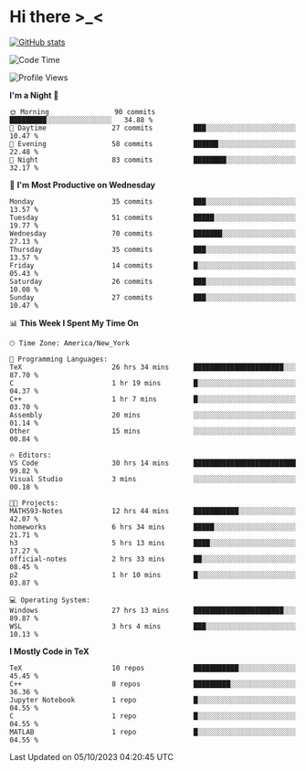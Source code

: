 # Hi there \>_<

[![GitHub stats](https://github-readme-stats.vercel.app/api?username=ARessegetesStery&show_icons=true&theme=transparent)](https://github.com/anuraghazra/github-readme-stats)

<!--START_SECTION:waka-->
![Code Time](http://img.shields.io/badge/Code%20Time-371%20hrs%203%20mins-blue)

![Profile Views](http://img.shields.io/badge/Profile%20Views-1-blue)

**I'm a Night 🦉** 

```text
🌞 Morning                90 commits          █████████░░░░░░░░░░░░░░░░   34.88 % 
🌆 Daytime                27 commits          ███░░░░░░░░░░░░░░░░░░░░░░   10.47 % 
🌃 Evening                58 commits          ██████░░░░░░░░░░░░░░░░░░░   22.48 % 
🌙 Night                  83 commits          ████████░░░░░░░░░░░░░░░░░   32.17 % 
```
📅 **I'm Most Productive on Wednesday** 

```text
Monday                   35 commits          ███░░░░░░░░░░░░░░░░░░░░░░   13.57 % 
Tuesday                  51 commits          █████░░░░░░░░░░░░░░░░░░░░   19.77 % 
Wednesday                70 commits          ███████░░░░░░░░░░░░░░░░░░   27.13 % 
Thursday                 35 commits          ███░░░░░░░░░░░░░░░░░░░░░░   13.57 % 
Friday                   14 commits          █░░░░░░░░░░░░░░░░░░░░░░░░   05.43 % 
Saturday                 26 commits          ███░░░░░░░░░░░░░░░░░░░░░░   10.08 % 
Sunday                   27 commits          ███░░░░░░░░░░░░░░░░░░░░░░   10.47 % 
```


📊 **This Week I Spent My Time On** 

```text
🕑︎ Time Zone: America/New_York

💬 Programming Languages: 
TeX                      26 hrs 34 mins      ██████████████████████░░░   87.70 % 
C                        1 hr 19 mins        █░░░░░░░░░░░░░░░░░░░░░░░░   04.37 % 
C++                      1 hr 7 mins         █░░░░░░░░░░░░░░░░░░░░░░░░   03.70 % 
Assembly                 20 mins             ░░░░░░░░░░░░░░░░░░░░░░░░░   01.14 % 
Other                    15 mins             ░░░░░░░░░░░░░░░░░░░░░░░░░   00.84 % 

🔥 Editors: 
VS Code                  30 hrs 14 mins      █████████████████████████   99.82 % 
Visual Studio            3 mins              ░░░░░░░░░░░░░░░░░░░░░░░░░   00.18 % 

🐱‍💻 Projects: 
MATH593-Notes            12 hrs 44 mins      ███████████░░░░░░░░░░░░░░   42.07 % 
homeworks                6 hrs 34 mins       █████░░░░░░░░░░░░░░░░░░░░   21.71 % 
h3                       5 hrs 13 mins       ████░░░░░░░░░░░░░░░░░░░░░   17.27 % 
official-notes           2 hrs 33 mins       ██░░░░░░░░░░░░░░░░░░░░░░░   08.45 % 
p2                       1 hr 10 mins        █░░░░░░░░░░░░░░░░░░░░░░░░   03.87 % 

💻 Operating System: 
Windows                  27 hrs 13 mins      ██████████████████████░░░   89.87 % 
WSL                      3 hrs 4 mins        ███░░░░░░░░░░░░░░░░░░░░░░   10.13 % 
```

**I Mostly Code in TeX** 

```text
TeX                      10 repos            ███████████░░░░░░░░░░░░░░   45.45 % 
C++                      8 repos             █████████░░░░░░░░░░░░░░░░   36.36 % 
Jupyter Notebook         1 repo              █░░░░░░░░░░░░░░░░░░░░░░░░   04.55 % 
C                        1 repo              █░░░░░░░░░░░░░░░░░░░░░░░░   04.55 % 
MATLAB                   1 repo              █░░░░░░░░░░░░░░░░░░░░░░░░   04.55 % 
```




 Last Updated on 05/10/2023 04:20:45 UTC
<!--END_SECTION:waka-->
